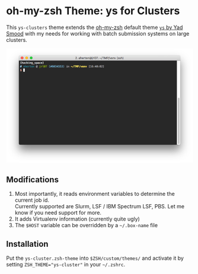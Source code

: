 # oh-my-zsh Theme: ys for Clusters

This `ys-clusters` theme extends the [oh-my-zsh](https://github.com/robbyrussell/oh-my-zsh) default theme [`ys` by Yad Smood](http://ysmood.org/my-ys-terminal-theme/) with my needs for working with batch submission systems on large clusters.

![Console Screenshot](screenshot.png "Screenshot")

## Modifications

1. Most importantly, it reads environment variables to determine the current job id.  
Currently supported are Slurm, LSF / IBM Spectrum LSF, PBS. Let me know if you need support for more.
2. It adds Virtualenv information (currently quite ugly)
3. The `$HOST` variable can be overridden by a `~/.box-name` file

## Installation

Put the `ys-cluster.zsh-theme` into `$ZSH/custom/themes/` and activate it by setting `ZSH_THEME="ys-cluster"` in your `~/.zshrc`.
